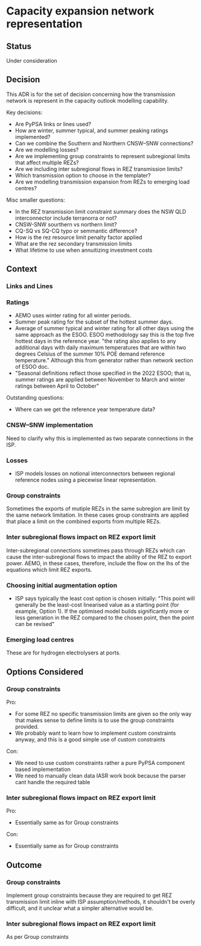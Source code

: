
# Capacity expansion network representation

## Status
Under consideration

## Decision
This ADR is for the set of decision concerning how the transmission network is represent in the capacity outlook 
modelling capability.

Key decisions:

- Are PyPSA links or lines used?
- How are winter, summer typical, and summer peaking ratings implemented?
- Can we combine the Southern and Northern CNSW–SNW connections?
- Are we modelling losses?
- Are we implementing group constraints to represent subregional limits that affect multiple REZs?
- Are we including inter subregional flows in REZ transmission limits?
- Which transmission option to choose in the templater?
- Are we modelling transmission expansion from REZs to emerging load centres?

Misc smaller questions:
- In the REZ transmission limit constraint summary does the NSW QLD interconnector include terranorra or not?
- CNSW-SNW sourthern vs northern limit?
- CQ-SQ vs SQ-CQ typo or semmantic difference?
- How is the rez resource limit penalty factor applied
- What are the rez secondary transmission limits
- What lifetime to use when annuitizing investment costs

## Context

### Links and Lines

### Ratings

- AEMO uses winter rating for all winter periods.
- Summer peak rating for the subset of the hottest summer days.
- Average of summer typical and winter rating for all other days using the same approach as the ESOO. ESOO 
  methodology say this is the top five hottest days in the reference year. "the rating also applies to any additional 
  days with daily maximum temperatures that are within two degrees Celsius of the summer 10% POE demand reference 
  temperature." Although this from generator rather than network section of ESOO doc.
- "Seasonal definitions reflect those specified in the 2022 ESOO; that is, summer ratings are applied between November 
  to March and winter ratings between April to October"

Outstanding questions:

- Where can we get the reference year temperature data?

### CNSW–SNW implementation

Need to clarify why this is implemented as two separate connections in the ISP.

### Losses

- ISP models losses on notional interconnectors between regional reference nodes using a piecewise linear 
  representation.

### Group constraints

Sometimes the exports of mutiple REZs in the same subregion are limit by the same network limitation. In these cases
group constraints are applied that place a limit on the combined exports from multiple REZs.

### Inter subregional flows impact on REZ export limit

Inter-subregional connections sometimes pass through REZs which can cause the inter-subregional flows to impact the 
ability of the REZ to export power. AEMO, in these cases, therefore, include the flow on the lhs of the equations
which limit REZ exports.

### Choosing initial augmentation option

- ISP says typically the least cost option is chosen initially: "This point will generally be the
  least-cost linearised value as a starting point (for example, Option 1). If the optimised model builds significantly
  more or less generation in the REZ compared to the chosen point, then the point can be revised"

### Emerging load centres 

These are for hydrogen electrolysers at ports.

## Options Considered

### Group constraints

Pro:
  - For some REZ no specific transmission limits are given so the only way that makes sense to define limits is to
    use the group constraints provided.
  - We probably want to learn how to implement custom constraints anyway, and this is a good simple use of custom 
    constraints

Con:
  - We need to use custom constraints rather a pure PyPSA component based implementation
  - We need to manually clean data IASR work book because the parser cant handle the required table

### Inter subregional flows impact on REZ export limit

Pro:
  - Essentially same as for Group constraints

Con:
  - Essentially same as for Group constraints

## Outcome

### Group constraints

Implement group constraints because they are required to get REZ transmission limit inline with ISP assumption/methods,
it shouldn't be overly difficult, and it unclear what a simpler alternative would be.

### Inter subregional flows impact on REZ export limit

As per Group constraints